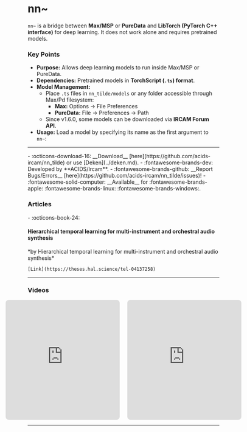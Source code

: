 # nn~

`nn~` is a bridge between **Max/MSP** or **PureData** and **LibTorch (PyTorch C++ interface)** for deep learning. It does not work alone and requires pretrained models.

### Key Points

- **Purpose:** Allows deep learning models to run inside Max/MSP or PureData.  
- **Dependencies:** Pretrained models in **TorchScript (`.ts`) format**.  
- **Model Management:**
  - Place `.ts` files in `nn_tilde/models` or any folder accessible through Max/Pd filesystem:
    - **Max:** Options → File Preferences  
    - **PureData:** File → Preferences → Path
  - Since v1.6.0, some models can be downloaded via **IRCAM Forum API**.  
- **Usage:** Load a model by specifying its name as the first argument to `nn~`:

---
<div class="grid cards" markdown>
- :octicons-download-16: __Download__ [here](https://github.com/acids-ircam/nn_tilde) or use [Deken](../deken.md).
- :fontawesome-brands-dev: Developed by **ACIDS/Ircam**.
- :fontawesome-brands-github: __Report Bugs/Errors__ [here](https://github.com/acids-ircam/nn_tilde/issues)!
- :fontawesome-solid-computer: __Available__ for :fontawesome-brands-apple: :fontawesome-brands-linux: :fontawesome-brands-windows:.
</div>

<h3>Articles</h3>

<div class="grid cards" markdown>
- :octicons-book-24: 
    <h4>Hierarchical temporal learning for multi-instrument and orchestral audio synthesis</h4>
    *by Hierarchical temporal learning for multi-instrument and orchestral audio synthesis*

    [Link](https://theses.hal.science/tel-04137258)
</div>

---
<h3>Videos</h3>

<div style="display: flex; justify-content: center; gap: 20px;">
    <iframe style="border-radius: 8px" width="560" height="315" src="https://www.youtube.com/embed/Dy1WTc022rQ" title="YouTube video player" frameborder="0" allow="accelerometer; autoplay; clipboard-write; encrypted-media; gyroscope; picture-in-picture; web-share" referrerpolicy="strict-origin-when-cross-origin" allowfullscreen></iframe>
    <iframe style="border-radius: 8px" width="560" height="315" src="https://www.youtube.com/embed/zBkDPgTyVCY" title="YouTube video player" frameborder="0" allow="accelerometer; autoplay; clipboard-write; encrypted-media; gyroscope; picture-in-picture; web-share" referrerpolicy="strict-origin-when-cross-origin" allowfullscreen></iframe>
</div>

---



<script src="https://giscus.app/client.js"
        data-repo="charlesneimog/Awesome-PD"
        data-repo-id="R_kgDOLaunFg"
        data-category="Comments"
        data-category-id="DIC_kwDOLaunFs4CnXHy"
        data-mapping="title"
        data-strict="0"
        data-reactions-enabled="1"
        data-emit-metadata="0"
        data-input-position="bottom"
        data-theme="preferred_color_scheme"
        data-lang="en"
        data-loading="lazy"
        crossorigin="anonymous"
        async>
</script>

